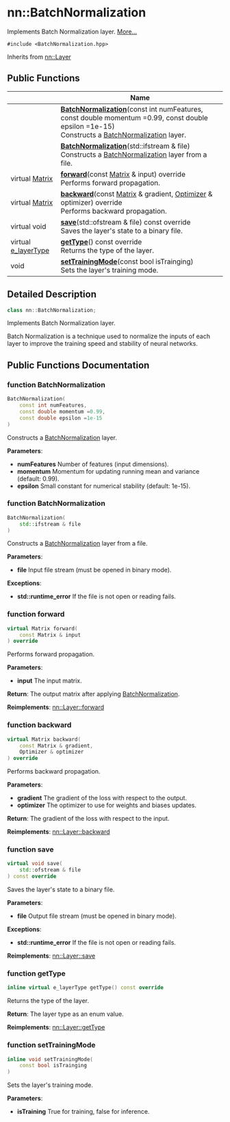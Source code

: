 # nn::BatchNormalization



Implements Batch Normalization layer.  [More...](#detailed-description)


`#include <BatchNormalization.hpp>`

Inherits from [nn::Layer](classnn_1_1_layer.md)

## Public Functions

|                | Name           |
| -------------- | -------------- |
| | **[BatchNormalization](classnn_1_1_batch_normalization.md#function-batchnormalization)**(const int numFeatures, const double momentum =0.99, const double epsilon =1e-15)<br>Constructs a [BatchNormalization](classnn_1_1_batch_normalization.md) layer.  |
| | **[BatchNormalization](classnn_1_1_batch_normalization.md#function-batchnormalization)**(std::ifstream & file)<br>Constructs a [BatchNormalization](classnn_1_1_batch_normalization.md) layer from a file.  |
| virtual [Matrix](classnn_1_1_matrix.md) | **[forward](classnn_1_1_batch_normalization.md#function-forward)**(const [Matrix](classnn_1_1_matrix.md) & input) override<br>Performs forward propagation.  |
| virtual [Matrix](classnn_1_1_matrix.md) | **[backward](classnn_1_1_batch_normalization.md#function-backward)**(const [Matrix](classnn_1_1_matrix.md) & gradient, [Optimizer](classnn_1_1_optimizer.md) & optimizer) override<br>Performs backward propagation.  |
| virtual void | **[save](classnn_1_1_batch_normalization.md#function-save)**(std::ofstream & file) const override<br>Saves the layer's state to a binary file.  |
| virtual [e_layerType](../Namespaces/namespacenn.md#enum-e_layertype) | **[getType](classnn_1_1_batch_normalization.md#function-gettype)**() const override<br>Returns the type of the layer.  |
| void | **[setTrainingMode](classnn_1_1_batch_normalization.md#function-settrainingmode)**(const bool isTrainging)<br>Sets the layer's training mode.  |

## Detailed Description

```cpp
class nn::BatchNormalization;
```

Implements Batch Normalization layer. 

Batch Normalization is a technique used to normalize the inputs of each layer to improve the training speed and stability of neural networks. 

## Public Functions Documentation

### function BatchNormalization

```cpp
BatchNormalization(
    const int numFeatures,
    const double momentum =0.99,
    const double epsilon =1e-15
)
```

Constructs a [BatchNormalization](classnn_1_1_batch_normalization.md) layer. 

**Parameters**: 

  * **numFeatures** Number of features (input dimensions). 
  * **momentum** Momentum for updating running mean and variance (default: 0.99). 
  * **epsilon** Small constant for numerical stability (default: 1e-15). 


### function BatchNormalization

```cpp
BatchNormalization(
    std::ifstream & file
)
```

Constructs a [BatchNormalization](classnn_1_1_batch_normalization.md) layer from a file. 

**Parameters**: 

  * **file** Input file stream (must be opened in binary mode). 


**Exceptions**: 

  * **std::runtime_error** If the file is not open or reading fails. 


### function forward

```cpp
virtual Matrix forward(
    const Matrix & input
) override
```

Performs forward propagation. 

**Parameters**: 

  * **input** The input matrix. 


**Return**: The output matrix after applying [BatchNormalization](classnn_1_1_batch_normalization.md). 

**Reimplements**: [nn::Layer::forward](classnn_1_1_layer.md#function-forward)


### function backward

```cpp
virtual Matrix backward(
    const Matrix & gradient,
    Optimizer & optimizer
) override
```

Performs backward propagation. 

**Parameters**: 

  * **gradient** The gradient of the loss with respect to the output.
  * **optimizer** The optimizer to use for weights and biases updates.


**Return**: The gradient of the loss with respect to the input. 

**Reimplements**: [nn::Layer::backward](classnn_1_1_layer.md#function-backward)


### function save

```cpp
virtual void save(
    std::ofstream & file
) const override
```

Saves the layer's state to a binary file. 

**Parameters**: 

  * **file** Output file stream (must be opened in binary mode). 


**Exceptions**: 

  * **std::runtime_error** If the file is not open or reading fails. 


**Reimplements**: [nn::Layer::save](classnn_1_1_layer.md#function-save)


### function getType

```cpp
inline virtual e_layerType getType() const override
```

Returns the type of the layer. 

**Return**: The layer type as an enum value. 

**Reimplements**: [nn::Layer::getType](classnn_1_1_layer.md#function-gettype)


### function setTrainingMode

```cpp
inline void setTrainingMode(
    const bool isTrainging
)
```

Sets the layer's training mode. 

**Parameters**: 

  * **isTraining** True for training, false for inference. 
